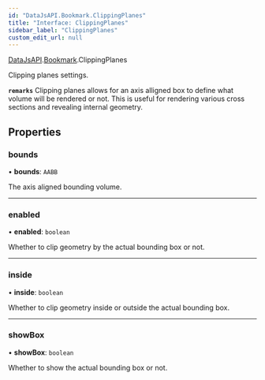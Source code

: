 ```yaml
---
id: "DataJsAPI.Bookmark.ClippingPlanes"
title: "Interface: ClippingPlanes"
sidebar_label: "ClippingPlanes"
custom_edit_url: null
---
```


[DataJsAPI](../namespaces/DataJsAPI.md).[Bookmark](../namespaces/DataJsAPI.Bookmark.md).ClippingPlanes

Clipping planes settings.

**`remarks`**
Clipping planes allows for an axis alligned box to define what volume will be rendered or not.
This is useful for rendering various cross sections and revealing internal geometry.

## Properties

### bounds

• **bounds**: `AABB`

The axis aligned bounding volume.

___

### enabled

• **enabled**: `boolean`

Whether to clip geometry by the actual bounding box or not.

___

### inside

• **inside**: `boolean`

Whether to clip geometry inside or outside the actual bounding box.

___

### showBox

• **showBox**: `boolean`

Whether to show the actual bounding box or not.
